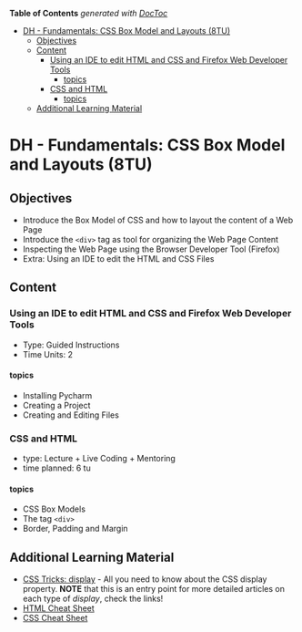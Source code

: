 <!-- START doctoc generated TOC please keep comment here to allow auto update -->
<!-- DON'T EDIT THIS SECTION, INSTEAD RE-RUN doctoc TO UPDATE -->
**Table of Contents**  *generated with [DocToc](https://github.com/thlorenz/doctoc)*

- [DH - Fundamentals: CSS Box Model and Layouts (8TU)](#dh---fundamentals-css-box-model-and-layouts-8tu)
  - [Objectives](#objectives)
  - [Content](#content)
    - [Using an IDE to edit HTML and CSS and Firefox Web Developer Tools](#using-an-ide-to-edit-html-and-css-and-firefox-web-developer-tools)
      - [topics](#topics)
    - [CSS and HTML](#css-and-html)
      - [topics](#topics-1)
  - [Additional Learning Material](#additional-learning-material)

<!-- END doctoc generated TOC please keep comment here to allow auto update -->

# DH - Fundamentals: CSS Box Model and Layouts (8TU)

## Objectives

- Introduce the Box Model of CSS and how to layout the content of a Web Page
- Introduce the `<div>` tag as tool for organizing the Web Page Content
- Inspecting the Web Page using the Browser Developer Tool (Firefox)
- Extra: Using an IDE to edit the HTML and CSS Files

## Content

### Using an IDE to edit HTML and CSS and Firefox Web Developer Tools

- Type: Guided Instructions
- Time Units: 2

#### topics

- Installing Pycharm
- Creating a Project
- Creating and Editing Files

### CSS and HTML

- type: Lecture + Live Coding + Mentoring 
- time planned: 6 tu

#### topics

- CSS Box Models
- The tag `<div>`
- Border, Padding and Margin

## Additional Learning Material

- [CSS Tricks: display](https://css-tricks.com/almanac/properties/d/display/) - All you need to know 
  about the CSS display property. **NOTE** that this is an entry point for more detailed articles on 
  each type of *display*, check the links!
- [HTML Cheat Sheet](https://htmlcheatsheet.com/HTML-Cheat-Sheet.pdf)
- [CSS Cheat Sheet](http://www.cheat-sheets.org/saved-copy/css_cheat_sheet.pdf)